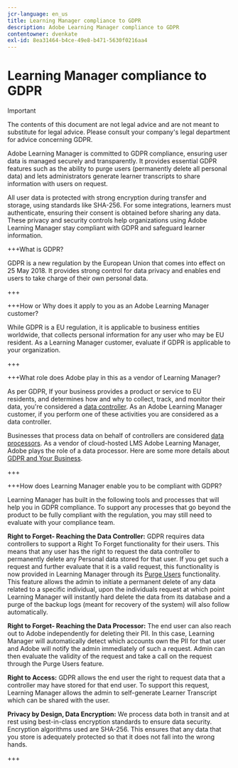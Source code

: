 ```yaml
---
jcr-language: en_us
title: Learning Manager compliance to GDPR
description: Adobe Learning Manager compliance to GDPR
contentowner: dvenkate
exl-id: 8ea31464-b4ce-49e8-b471-5630f0216aa4
---
```

# Learning Manager compliance to GDPR

>[!IMPORTANT]
>
>The contents of this document are not legal advice and are not meant to substitute for legal advice. Please consult your company's legal department for advice concerning GDPR.

Adobe Learning Manager is committed to GDPR compliance, ensuring user data is managed securely and transparently. It provides essential GDPR features such as the ability to purge users (permanently delete all personal data) and lets administrators generate learner transcripts to share information with users on request.

All user data is protected with strong encryption during transfer and storage, using standards like SHA-256. For some integrations, learners must authenticate, ensuring their consent is obtained before sharing any data. These privacy and security controls help organizations using Adobe Learning Manager stay compliant with GDPR and safeguard learner information.

+++What is GDPR?

GDPR is a new regulation by the European Union that comes into effect on 25 May 2018. It provides strong control for data privacy and enables end users to take charge of their own personal data.

+++

+++How or Why does it apply to you as an Adobe Learning Manager customer?

While GDPR is a EU regulation, it is applicable to business entities worldwide, that collects personal information for any user who may be EU resident.  As a Learning Manager customer, evaluate if GDPR is applicable to your organization.

+++

+++What role does Adobe play in this as a vendor of Learning Manager?

As per GDPR, If your business provides a product or service to EU residents, and determines how and why to collect, track, and monitor their data, you're considered a [data controller](https://gdpr-info.eu/art-24-gdpr/). As an Adobe Learning Manager customer, if you perform one of these activities you are considered as a data controller.

Businesses that process data on behalf of controllers are considered  [data processors](https://gdpr-info.eu/art-28-gdpr/). As a vendor of cloud-hosted LMS Adobe Learning Manager, Adobe plays the role of a data processor. Here are some more details about  [GDPR and Your Business](https://www.adobe.com/privacy/general-data-protection-regulation.html).

+++

+++How does Learning Manager enable you to be compliant with GDPR?

Learning Manager has built in the following tools and processes that will help you in GDPR compliance. To support any processes that go beyond the product to be fully compliant with the regulation, you may still need to evaluate with your compliance team.

**Right to Forget- Reaching the Data Controller:** GDPR requires data controllers to support a Right To Forget functionality for their users. This means that any user has the right to request the data controller to permanently delete any Personal data stored for that user. If you get such a request and further evaluate that it is a valid request, this functionality is now provided in Learning Manager through its [Purge Users](../administrators/feature-summary/purge-users.md) functionality. This feature allows the admin to initiate a permanent delete of any data related to a specific individual, upon the individuals request at which point Learning Manager will instantly hard delete the data from its database and a purge of the backup logs (meant for recovery of the system) will also follow automatically.

**Right to Forget- Reaching the Data Processor:** The end user can also reach out to Adobe independently for deleting their PII. In this case, Learning Manager will automatically detect which accounts own the PII for that user and Adobe will notify the admin immediately of such a request. Admin can then evaluate the validity of the request and take a call on the request through the Purge Users feature.

**Right to Access:** GDPR allows the end user the right to request data that a controller may have stored for that end user. To support this request, Learning Manager allows the admin to self-generate Learner Transcript which can be shared with the user.

**Privacy by Design, Data Encryption:** We process data both in transit and at rest using best-in-class encryption standards to ensure data security. Encryption algorithms used are SHA-256. This ensures that any data that you store is adequately protected so that it does not fall into the wrong hands.

+++
